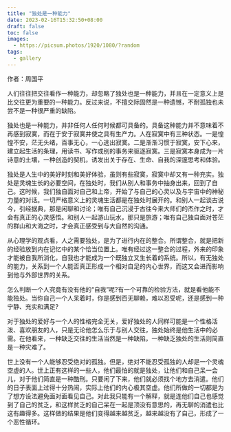```yaml
---
title: "独处是一种能力"
date: 2023-02-16T15:32:50+08:00
draft: false
toc: false
images:
  - https://picsum.photos/1920/1080/?random
tags: 
  - gallery
---
```


作者：周国平

人们往往把交往看作一种能力，却忽略了独处也是一种能力，并且在一定意义上是比交往更为重要的一种能力。反过来说，不擅交际固然是一种遗憾，不耐孤独也未尝不是一种很严重的缺陷。

独处也是一种能力，并非任何人任何时候都可具备的。具备这种能力并不意味着不再感到寂寞，而在于安于寂寞并使之具有生产力。人在寂寞中有三种状态。一是惶惶不安，茫无头绪，百事无心，一心逃出寂寞。二是渐渐习惯于寂寞，安下心来，建立起生活的条理，用读书、写作或别的事务来驱逐寂寞。三是寂寞本身成为一片诗意的土壤，一种创造的契机，诱发出关于存在、生命、自我的深邃思考和体验。

独处是人生中的美好时刻和美好体验，虽则有些寂寞，寂寞中却又有一种充实。独处是灵魂生长的必要空间，在独处时，我们从别人和事务中抽身出来，回到了自己。这时候，我们独自面对自己和上帝，开始了与自己的心灵以及与宇宙中的神秘力量的对话。一切严格意义上的灵魂生活都是在独处时展开的。和别人一起谈古说今，引经据典，那是闲聊和讨论；唯有自己沉浸于古往今来大师们的杰作之时，才会有真正的心灵感悟。和别人一起游山玩水，那只是旅游；唯有自己独自面对苍茫的群山和大海之时，才会真正感受到与大自然的沟通。

从心理学的观点看，人之需要独处，是为了进行内在的整合。所谓整合，就是把新的经验放到内在记忆中的某个恰当位置上。唯有经过这一整合的过程，外来的印象才能被自我所消化，自我也才能成为一个既独立又生长着的系统。所以，有无独处的能力，关系到一个人能否真正形成一个相对自足的内心世界，而这又会进而影响到他与外部世界的关系。

怎么判断一个人究竟有没有他的“自我”呢?有一个可靠的检验方法，就是看他能不能独处。当你自己一个人呆着时，你是感到百无聊赖，难以忍受呢，还是感到一种宁静、充实和满足?

对于独处的爱好与一个人的性格完全无关，爱好独处的人同样可能是一个性格活泼、喜欢朋友的人，只是无论他怎么乐于与别人交往，独处始终是他生活中的必需。在他看来，一种缺乏交往的生活当然是一种缺陷，一种缺乏独处的生活则简直是一种灾难了。

世上没有一个人能够忍受绝对的孤独。但是，绝对不能忍受孤独的人却是一个灵魂空虚的人。世上正有这样的一些人，他们最怕的就是独处，让他们和自己呆一会儿，对于他们简直是一种酷刑。只要闲了下来，他们就必须找个地方去消遣。他们的日子表面上过得十分热闹，实际上他们的内心极其空虚。他们所做的一切都是为了想方设法避免面对面看见自己。对此我只能有一个解释，就是连他们自己也感觉到了自己的贫乏，和这样贫乏的自己呆在一起是顶没有意思的，再无聊的消遣也比这有趣得多。这样做的结果是他们变得越来越贫乏，越来越没有了自己，形成了一个恶性循环。
